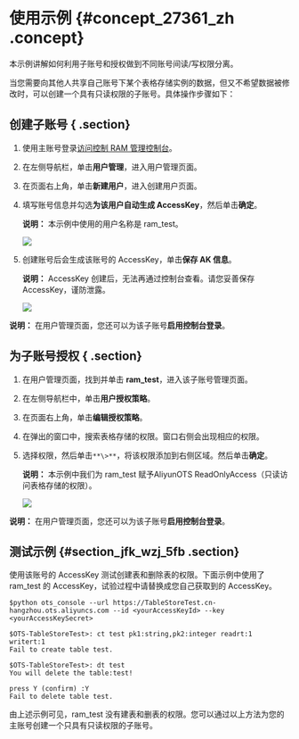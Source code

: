 # 使用示例 {#concept_27361_zh .concept}

本示例讲解如何利用子账号和授权做到不同账号间读/写权限分离。

当您需要向其他人共享自己账号下某个表格存储实例的数据，但又不希望数据被修改时，可以创建一个具有只读权限的子账号。具体操作步骤如下：

## 创建子账号 { .section}

1.  使用主账号登录[访问控制 RAM 管理控制台](https://ram.console.aliyun.com)。
2.  在左侧导航栏，单击**用户管理**，进入用户管理页面。
3.  在页面右上角，单击**新建用户**，进入创建用户页面。
4.  填写账号信息并勾选**为该用户自动生成 AccessKey**，然后单击**确定**。

    **说明：** 本示例中使用的用户名称是 ram\_test。

    ![](http://static-aliyun-doc.oss-cn-hangzhou.aliyuncs.com/assets/img/20299/155305068711795_zh-CN.png)

5.  创建账号后会生成该账号的 AccessKey，单击**保存 AK 信息**。

    **说明：** AccessKey 创建后，无法再通过控制台查看。请您妥善保存 AccessKey，谨防泄露。

    ![](http://static-aliyun-doc.oss-cn-hangzhou.aliyuncs.com/assets/img/20299/155305068711799_zh-CN.png)


**说明：** 在用户管理页面，您还可以为该子账号**启用控制台登录**。

## 为子账号授权 { .section}

1.  在用户管理页面，找到并单击 **ram\_test**，进入该子账号管理页面。
2.  在左侧导航栏中，单击**用户授权策略**。
3.  在页面右上角，单击**编辑授权策略**。
4.  在弹出的窗口中，搜索表格存储的权限。窗口右侧会出现相应的权限。
5.  选择权限，然后单击`**\>**`，将该权限添加到右侧区域。然后单击**确定**。

    **说明：** 本示例中我们为 ram\_test 赋予AliyunOTS ReadOnlyAccess（只读访问表格存储的权限）。

    ![](http://static-aliyun-doc.oss-cn-hangzhou.aliyuncs.com/assets/img/20299/155305068711796_zh-CN.png)


**说明：** 在用户管理页面，您还可以为该子账号**启用控制台登录**。

## 测试示例 {#section_jfk_wzj_5fb .section}

使用该账号的 AccessKey 测试创建表和删除表的权限。下面示例中使用了 ram\_test 的 AccessKey，试验过程中请替换成您自己获取到的 AccessKey。

```
$python ots_console --url https://TableStoreTest.cn-hangzhou.ots.aliyuncs.com --id <yourAccessKeyId> --key <yourAccessKeySecret>

$OTS-TableStoreTest>: ct test pk1:string,pk2:integer readrt:1 writert:1
Fail to create table test.

$OTS-TableStoreTest>: dt test
You will delete the table:test!

press Y (confirm) :Y
Fail to delete table test.

```

由上述示例可见，ram\_test 没有建表和删表的权限。您可以通过以上方法为您的主账号创建一个只具有只读权限的子账号。

